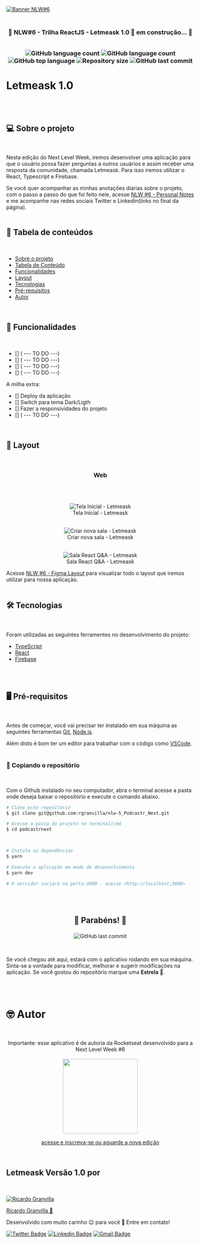 [![Banner NLW#6](./assets/nlw6.png)](https://home.devtrails.com.br/)

<h3 align="center">
<br>
🚧 NLW#6 - Trilha ReactJS - Letmeask 1.0 🚀 em construção... 🚧
<br>
<br>

<p align="center">

  <img alt="GitHub language count" src="https://wakatime.com/badge/github/rgranvilla/01-github-explorer.svg">

  <img alt="GitHub language count" src="https://img.shields.io/github/languages/count/rgranvilla/nlw-5_Podcastr_Next">
  
  <img alt="GitHub top language" src="https://img.shields.io/github/languages/top/rgranvilla/nlw-5_Podcastr_Next">

  <img alt="Repository size" src="https://img.shields.io/github/repo-size/rgranvilla/nlw-5_Podcastr_Next">

  <img alt="GitHub last commit" src="https://img.shields.io/github/last-commit/rgranvilla/nlw-5_Podcastr_Next">

</p>
</h3>

# Letmeask 1.0

<br>
<br>

## 💻 **Sobre o projeto**

<br>

Nesta edição do Next Level Week, iremos desenvolver uma aplicação para que o usuário possa fazer perguntas a outros usuários e assim receber uma resposta da comunidade, chamada Letmeask.
Para isso iremos utilizar o React, Typescript e Firebase.

Se você quer acompanhar as minhas anotações diárias sobre o projeto, com o passo
a passo do que foi feito nele, acesse
[NLW #6 - Personal Notes](https://www.notion.so/Next-Level-Week-6-1-Dia-f7fd9085808c46ee8dba7d9352e522d1)
e me acompanhe nas redes sociais Twitter e Linkedin(links no final da página).
<br> <br>

## 📖 **Tabela de conteúdos**

<br>

- [Sobre o projeto](#-sobre-o-projeto)
- [Tabela de Conteúdo](#-tabela-de-conteúdos)
- [Funcionalidades](#-funcionalidades)
- [Layout](#-layout)
- [Tecnologias](#-tecnologias)
- [Pré-requisitos](#-pré-requisitos)
- [Autor](#-autor)

<br>

## 🔩 **Funcionalidades**

<br>

- [] ( --- TO DO ---)
- [] ( --- TO DO ---)
- [] ( --- TO DO ---)
- [] ( --- TO DO ---)

A milha extra:

- [] Deploy da aplicação
- [] Switch para tema Dark/Ligth
- [] Fazer a responsividades do projeto
- [] ( --- TO DO ---)

<br>

## 🎨 **Layout**

<br>

<h3 align="center"><b> Web </b></h3>
<br>
<br>

<p align="center">
  <img alt="Tela Inicial - Letmeask" src="./assets/pagina-inicial.png">
  
  <br>
  Tela Inicial - Letmeask
  <br>
  <br>
</p>
<p align="center">
  <img alt="Criar nova sala - Letmeask" src="./assets/criar-sala-nova.png">
  
  <br>
  Criar nova sala - Letmeask
  <br>
  <br>
</p>
<p align="center">
  <img alt="Sala React Q&A - Letmeask" src="./assets/responder-pergunta.png">
  
  <br>
  Sala React Q&A - Letmeask
</p>

Acesse [NLW #6 - Figma Layout](<https://www.figma.com/file/prItZM7WRDQNAOPwDxKujP/Letmeask-(Copy)?node-id=45%3A3279>) para visualizar todo o layout que iremos utilizar para nossa aplicação.
<br>
<br>

## 🛠 Tecnologias

<br>

Foram utilizadas as seguintes ferramentes no desenvolvimento do projeto:

- [TypeScript](https://www.typescriptlang.org/)
- [React](https://pt-br.reactjs.org/)
- [Firebase](https://firebase.google.com/)

<br>
<br>

## 🖥 Pré-requisitos

<br>

Antes de começar, você vai precisar ter instalado em sua máquina as seguintes
ferramentas [Git](https://git-scm.com), [Node.js](https://nodejs.org/en/).

Além disto é bom ter um editor para trabalhar com o código como
[VSCode](https://code.visualstudio.com/). <br> <br>

### 💽 Copiando o repositório

<br>

Com o Github instalado no seu computador, abra o terminal acesse a pasta onde
deseja baixar o repositório e execute o comando abaixo.

```bash
# Clone este repositório
$ git clone git@github.com:rgranvilla/nlw-5_Podcastr_Next.git

# Acesse a pasta do projeto no terminal/cmd
$ cd podcastrnext



# Instale as dependências
$ yarn

# Execute a aplicação em modo de desenvolvimento
$ yarn dev

# O servidor inciará na porta:3000 - acesse <http://localhost:3000>
```

<br>
<br>

<h2 align="center">

🎉 Parabéns! 🎉

</h1>

<p align="center">

<img alt="GitHub last commit" src="https://img.shields.io/github/stars/rgranvilla/01-github-explorer">
</P>
<br>

Se você chegou até aqui, estará com o aplicativo rodando em sua máquina.
Sinta-se a vontade para modificar, melhorar e sugerir modificações na aplicação.
Se você gostou do repositório marque uma **Estrela** 🌟.

<br>
<br>

# 🤓 Autor

<br>
<p align="center">
Importante: esse aplicativo é de autoria da Rocketseat desenvolvido para a Next Level Week #6
<br>
<br>

<a href="https://nextlevelweek.com/">

<img src="./assets/inscricoes.png" style="height: 200px"/>

<p align="center">
acesse e inscreva-se ou aguarde a nova edição
</p>
</a>
<br>
</p>

## Letmeask Versão 1.0 por

<br>

[![Ricardo Granvilla](./assets/author.png)](https://github.com/rgranvilla)

<a href="https://github.com/rgranvilla">Ricardo Granvilla 🚀</a>

Desenvolvido com muito carinho 😉 para você 👋 Entre em contato! <br>

[![Twitter Badge](https://img.shields.io/badge/-@rgranvilla-1ca0f1?style=flat-square&labelColor=1ca0f1&logo=twitter&logoColor=white&link=https://twitter.com/rgranvilla)](https://twitter.com/rgranvilla)
[![Linkedin Badge](https://img.shields.io/badge/-Ricardo-blue?style=flat-square&logo=Linkedin&logoColor=white&link=https://www.linkedin.com/in/rgranvilla/)](https://www.linkedin.com/in/rgranvilla/)
[![Gmail Badge](https://img.shields.io/badge/-rgranvilla@gmail.com-c14438?style=flat-square&logo=Gmail&logoColor=white&link=mailto:rgranvilla@gmail.com)](mailto:rgranvilla@gmail.com)

<br>
<br>
